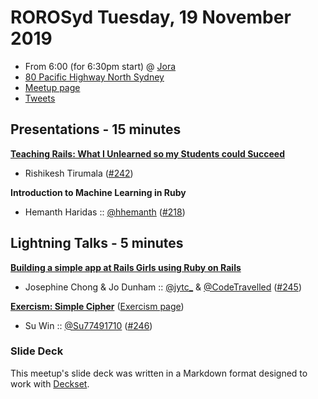 # ROROSyd Tuesday, 19 November 2019

- From 6:00 (for 6:30pm start) @ [Jora][]
- [80 Pacific Highway North Sydney][]
- [Meetup page][]
- [Tweets][]

## Presentations - 15 minutes

**[Teaching Rails: What I Unlearned so my Students could Succeed][]**
  - Rishikesh Tirumala ([#242][])

**Introduction to Machine Learning in Ruby**
  - Hemanth Haridas :: [@hhemanth][] ([#218][])

## Lightning Talks - 5 minutes

**[Building a simple app at Rails Girls using Ruby on Rails][]**
  - Josephine Chong & Jo Dunham :: [@jytc_][] & [@CodeTravelled][] ([#245][])

**[Exercism: Simple Cipher][]** ([Exercism page][])
  - Su Win :: [@Su77491710][] ([#246][])

### Slide Deck

This meetup's slide deck was written in a Markdown format designed to work with
[Deckset][].

[Teaching Rails: What I Unlearned so my Students could Succeed]: https://docs.google.com/presentation/d/1ME_79AynkDXQUBepO1_s_idx_7LDEVuNeyLXPUNmtPI/edit#slide=id.g78f6739999_0_524
[#242]: https://github.com/rails-oceania/roro/issues/242
[@hhemanth]: https://twitter.com/hhemanth
[#218]: https://github.com/rails-oceania/roro/issues/218
[Building a simple app at Rails Girls using Ruby on Rails]: https://docs.google.com/presentation/d/1NLFnwFTuqXzUuvNqjfJza-5wlJAC0fb70j8PzhE_NOk/edit#slide=id.p
[@jytc_]: https://twitter.com/jytc_
[@CodeTravelled]: https://twitter.com/CodeTravelled
[#245]: https://github.com/rails-oceania/roro/issues/245
[Exercism: Simple Cipher]: https://speakerdeck.com/suwindev19/simple-cipher-exercism-ruby-challenge-nov-2019
[Exercism page]: https://exercism.io/tracks/ruby/exercises/simple-cipher
[@Su77491710]: https://twitter.com/Su77491710
[#246]: https://github.com/rails-oceania/roro/issues/246

[Jora]: https://au.jora.com/
[80 Pacific Highway North Sydney]: https://goo.gl/maps/mPBx4z97FH9qKXuB8
[Meetup page]: https://www.meetup.com/Ruby-On-Rails-Oceania-Sydney/events/pqpqjryzpbqb/
[Tweets]: https://twitter.com/search?f=tweets&q=rorosyd%20since%3A2019-11-18%20until%3A2019-11-20&src=typd
[Deckset]: https://www.decksetapp.com/
